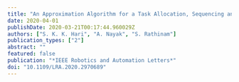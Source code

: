 ```yaml
---
title: "An Approximation Algorithm for a Task Allocation, Sequencing and Scheduling Problem Involving a Human-Robot Team"
date: 2020-04-01
publishDate: 2020-03-21T00:17:44.960029Z
authors: ["S. K. K. Hari", "A. Nayak", "S. Rathinam"]
publication_types: ["2"]
abstract: ""
featured: false
publication: "*IEEE Robotics and Automation Letters*"
doi: "10.1109/LRA.2020.2970689"
---
```


